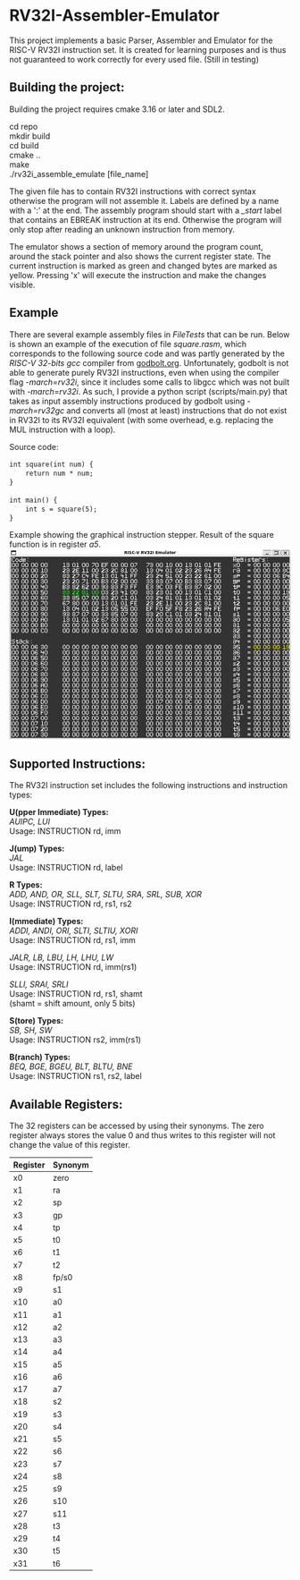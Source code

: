 # RV32I-Assembler-Emulator
This project implements a basic Parser, Assembler and Emulator for the RISC-V RV32I
instruction set. It is created for learning purposes and is thus not guaranteed
to work correctly for every used file. (Still in testing)

## Building the project:

Building the project requires cmake 3.16 or later and SDL2.

cd repo \
mkdir build \
cd build \
cmake .. \
make \
./rv32i_assemble_emulate [file_name]

The given file has to contain RV32I instructions with correct syntax otherwise the
program will not assemble it. Labels are defined by a name with a ':' at
the end. The assembly program should start with a *_start* label that contains an EBREAK instruction at its end.
Otherwise the program will only stop after reading an unknown instruction from memory.

The emulator shows a section of memory around the program count, around the stack pointer
and also shows the current register state. The current instruction is marked as green
and changed bytes are marked as yellow. Pressing 'x' will execute the instruction and
make the changes visible.

## Example

There are several example assembly files in *FileTests* that can be run. Below is shown an example of the execution of file
*square.rasm*, which corresponds to the following source code and was partly generated by the *RISC-V 32-bits gcc* compiler from
[godbolt.org](https://godbolt.org/). Unfortunately, godbolt is not able to generate purely RV32I instructions, even when using the compiler
flag *-march=rv32i*, since it includes some calls to libgcc which was not built with *-march=rv32i*. As such, I provide a python script
(scripts/main.py) that takes as input assembly instructions produced by godbolt using *-march=rv32gc* and converts all (most at least)
instructions that do not exist in RV32I to its RV32I equivalent (with some overhead, e.g. replacing the MUL instruction with a loop).

Source code:
```
int square(int num) {
    return num * num;
}

int main() {
    int s = square(5);
}
```

Example showing the graphical instruction stepper. Result of the square function is in register *a5*.
![image](example.png "Example Execution")

## Supported Instructions:

The RV32I instruction set includes the following instructions and instruction types:

**U(pper Immediate) Types:** \
*AUIPC, LUI* \
Usage: INSTRUCTION rd, imm

**J(ump) Types:** \
*JAL* \
Usage: INSTRUCTION rd, label

**R Types:** \
*ADD, AND, OR, SLL, SLT, SLTU, SRA, SRL, SUB, XOR* \
Usage: INSTRUCTION rd, rs1, rs2

**I(mmediate) Types:** \
*ADDI, ANDI, ORI, SLTI, SLTIU, XORI* \
Usage: INSTRUCTION rd, rs1, imm

*JALR, LB, LBU, LH, LHU, LW* \
Usage: INSTRUCTION rd, imm(rs1)

*SLLI, SRAI, SRLI* \
Usage: INSTRUCTION rd, rs1, shamt \
(shamt = shift amount, only 5 bits)

**S(tore) Types:** \
*SB, SH, SW* \
Usage: INSTRUCTION rs2, imm(rs1)

**B(ranch) Types:** \
*BEQ, BGE, BGEU, BLT, BLTU, BNE* \
Usage: INSTRUCTION rs1, rs2, label

## Available Registers:

The 32 registers can be accessed by using their synonyms. The zero register always
stores the value 0 and thus writes to this register will not change the value of this
register.

| Register | Synonym |
|--------- |---------|
| x0       | zero    |
| x1       | ra      |
| x2       | sp      |
| x3       | gp      |
| x4       | tp      |
| x5       | t0      |
| x6       | t1      |
| x7       | t2      |
| x8       | fp/s0   |
| x9       | s1      |
| x10      | a0      |
| x11      | a1      |
| x12      | a2      |
| x13      | a3      |
| x14      | a4      |
| x15      | a5      |
| x16      | a6      |
| x17      | a7      |
| x18      | s2      |
| x19      | s3      |
| x20      | s4      |
| x21      | s5      |
| x22      | s6      |
| x23      | s7      |
| x24      | s8      |
| x25      | s9      |
| x26      | s10     |
| x27      | s11     |
| x28      | t3      |
| x29      | t4      |
| x30      | t5      |
| x31      | t6      |

